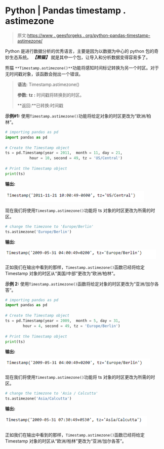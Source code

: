 # Python | Pandas timestamp . astimezone

> 原文:[https://www . geesforgeks . org/python-pandas-timestamp-astimezone/](https://www.geeksforgeeks.org/python-pandas-timestamp-astimezone/)

Python 是进行数据分析的优秀语言，主要是因为以数据为中心的 python 包的奇妙生态系统。 ***【熊猫】*** 就是其中一个包，让导入和分析数据变得容易多了。

熊猫 `**Timestamp.astimezone()**`功能将感知时间标记转换为另一个时区。对于无时间戳对象，该函数会抛出一个错误。

> **语法:** Timestamp.astimezone()
> 
> **参数:**
> **tz :** 时间戳将转换到的时区。
> 
> **返回:**已转换:时间戳

**示例#1:** 使用`Timestamp.astimezone()`功能将给定对象的时区更改为“欧洲/柏林”。

```py
# importing pandas as pd
import pandas as pd

# Create the Timestamp object
ts = pd.Timestamp(year = 2011,  month = 11, day = 21,
           hour = 10, second = 49, tz = 'US/Central')

# Print the Timestamp object
print(ts)
```

**输出:**

![](img/ee694c9af88333eeafa810576fa77c25.png)

现在我们将使用`Timestamp.astimezone()`功能将 ts 对象的时区更改为所需的时区。

```py
# change the timezone to 'Europe/Berlin'
ts.astimezone('Europe/Berlin')
```

**输出:**

![](img/ee1b40af81064366fd91d9600d1c4245.png)

正如我们在输出中看到的那样，`Timestamp.astimezone()`函数已经将给定 Timestamp 对象的时区从“美国/中部”更改为“欧洲/柏林”。

**示例 2:** 使用`Timestamp.astimezone()`函数将给定对象的时区更改为“亚洲/加尔各答”。

```py
# importing pandas as pd
import pandas as pd

# Create the Timestamp object
ts = pd.Timestamp(year = 2009,  month = 5, day = 31,
        hour = 4, second = 49, tz = 'Europe/Berlin')

# Print the Timestamp object
print(ts)
```

**输出:**

![](img/e2c4d93f6eeb606ab122d97734870a13.png)

现在我们将使用`Timestamp.astimezone()`功能将 ts 对象的时区更改为所需的时区。

```py
# change the timezone to 'Asia / Calcutta'
ts.astimezone('Asia/Calcutta')
```

**输出:**

![](img/ed379ff1b0de9a8a9a617a9b777b9053.png)

正如我们在输出中看到的那样，`Timestamp.astimezone()`函数已经将给定 Timestamp 对象的时区从“欧洲/柏林”更改为“亚洲/加尔各答”。